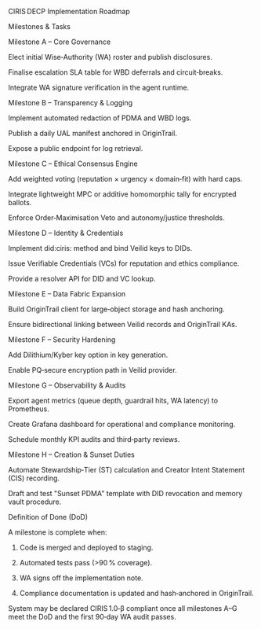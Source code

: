 CIRIS DECP Implementation Roadmap

Milestones & Tasks

Milestone A – Core Governance

Elect initial Wise‑Authority (WA) roster and publish disclosures.

Finalise escalation SLA table for WBD deferrals and circuit‑breaks.

Integrate WA signature verification in the agent runtime.


Milestone B – Transparency & Logging

Implement automated redaction of PDMA and WBD logs.

Publish a daily UAL manifest anchored in OriginTrail.

Expose a public endpoint for log retrieval.


Milestone C – Ethical Consensus Engine

Add weighted voting (reputation × urgency × domain‑fit) with hard caps.

Integrate lightweight MPC or additive homomorphic tally for encrypted ballots.

Enforce Order‑Maximisation Veto and autonomy/justice thresholds.


Milestone D – Identity & Credentials

Implement did:ciris: method and bind Veilid keys to DIDs.

Issue Verifiable Credentials (VCs) for reputation and ethics compliance.

Provide a resolver API for DID and VC lookup.


Milestone E – Data Fabric Expansion

Build OriginTrail client for large‑object storage and hash anchoring.

Ensure bidirectional linking between Veilid records and OriginTrail KAs.


Milestone F – Security Hardening

Add Dilithium/Kyber key option in key generation.

Enable PQ‑secure encryption path in Veilid provider.


Milestone G – Observability & Audits

Export agent metrics (queue depth, guardrail hits, WA latency) to Prometheus.

Create Grafana dashboard for operational and compliance monitoring.

Schedule monthly KPI audits and third‑party reviews.


Milestone H – Creation & Sunset Duties

Automate Stewardship‑Tier (ST) calculation and Creator Intent Statement (CIS) recording.

Draft and test "Sunset PDMA" template with DID revocation and memory vault procedure.


Definition of Done (DoD)

A milestone is complete when:

1. Code is merged and deployed to staging.


2. Automated tests pass (>90 % coverage).


3. WA signs off the implementation note.


4. Compliance documentation is updated and hash‑anchored in OriginTrail.



System may be declared CIRIS 1.0‑β compliant once all milestones A–G meet the DoD and the first 90‑day WA audit passes.

